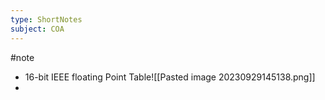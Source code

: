 ```yaml
---
type: ShortNotes
subject: COA
---
```

#note
- 16-bit IEEE floating Point Table![[Pasted image 20230929145138.png]]
- 